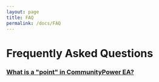 ```yaml
---
layout: page
title: FAQ
permalink: /docs/FAQ
---
```


# Frequently Asked Questions

### [What is a "point" in CommunityPower EA?](/docs/FAQ/what-is-a-point)
